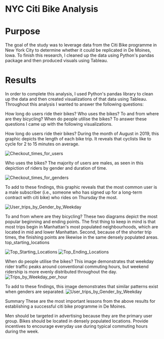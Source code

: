 # NYC Citi Bike Analysis
# Purpose
The goal of the study was to leverage data from the Citi Bike programme in New York City to determine whether it could be replicated in De Moines, Iowa. To finish this research, I cleaned up the data using Python's pandas package and then produced visuals using Tableau.

# Results
In order to complete this analysis, I used Python's pandas library to clean up the data and then created visualizations of that data using Tableau. Throughout this analysis I wanted to answer the following questions:

How long do users ride their bikes?
Who uses the bikes?
To and from where are they bicycling?
When do people utilise the bikes?
To answer these questions I came up with the following visualizations.

How long do users ride their bikes?
During the month of August in 2019, this graphic depicts the length of each bike trip. It reveals that cyclists like to cycle for 2 to 15 minutes on average.

![Checkout_times_for_users](https://user-images.githubusercontent.com/102105537/176080371-9b8391b7-094d-40d2-b3f6-20e3a6498cd5.png)

Who uses the bikes?
The majority of users are males, as seen in this depiction of riders by gender and duration of time.

![Checkout_times_for_genders](https://user-images.githubusercontent.com/102105537/176080392-e3f16ed7-5cd3-4026-a17d-30dbdba0a522.png)

To add to these findings, this graphic reveals that the most common user is a male subscriber (i.e., someone who has signed up for a long-term contract with citi bike) who rides on Thursday the most.

![User_trips_by_Gender_by_Weekday](https://user-images.githubusercontent.com/102105537/176080415-91f2a1dd-1415-4fe4-b225-2cf89ee6be30.png)

To and from where are they bicycling?
These two diagrams depict the most popular beginning and ending points. The first thing to keep in mind is that most trips begin in Manhattan's most populated neighbourhoods, which are located in mid and lower Manhattan. Second, because of the shorter trip times, the finishing points are likewise in the same densely populated areas. top_starting_locations

![Top_Starting_Locations](https://user-images.githubusercontent.com/102105537/176080472-3bf886aa-6d54-4a41-afd8-399f394b7d72.png)
![Top_Ending_Locations](https://user-images.githubusercontent.com/102105537/176080487-904b32da-0edf-476a-b0a2-921c735a1662.png)


When do people utilise the bikes?
This image demonstrates that weekday rider traffic peaks around conventional commuting hours, but weekend ridership is more evenly distributed throughout the day. ![Trips_by_Weekday_per_hour](https://user-images.githubusercontent.com/102105537/176080511-c907d6ae-ad18-4854-8f79-81b3a8415585.png)

To add to these findings, this image demonstrates that similar patterns exist when genders are separated. ![User_trips_by_Gender_by_Weekday](https://user-images.githubusercontent.com/102105537/176080537-824cd405-70a5-4fc4-ac5c-f7aa1276f14d.png)

Summary
These are the most important lessons from the above results for establishing a successful citi bike programme in De Moines.

Men should be targeted in advertising because they are the primary user group.
Bikes should be located in densely populated locations.
Provide incentives to encourage everyday use during typical commuting hours during the week.
